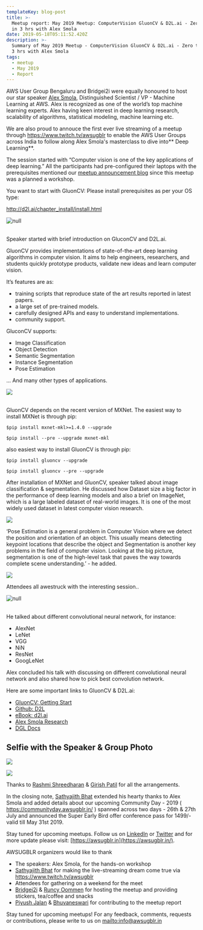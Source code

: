 ```yaml
---
templateKey: blog-post
title: >-
  Meetup report: May 2019 Meetup: ComputerVision GluonCV & D2L.ai - Zero to Hero
  in 3 hrs with Alex Smola
date: 2019-05-18T05:11:52.420Z
description: >-
  Summary of May 2019 Meetup - ComputerVision GluonCV & D2L.ai - Zero to Hero in
  3 hrs with Alex Smola
tags:
  - meetup
  - May 2019
  - Report
---
```

AWS User Group Bengaluru and Bridgei2i were equally honoured to host our star speaker [Alex Smola](https://alex.smola.org/), Distinguished Scientist / VP - Machine Learning at AWS. Alex is recognized as one of the world’s top machine learning experts. Alex having keen interest in deep learning research, scalability of algorithms, statistical modeling, machine learning etc. 

We are also proud to annouce the first ever live streaming of a meetup through <https://www.twitch.tv/awsugblr> to enable the AWS User Groups across India to follow along Alex Smola's masterclass to dive into** Deep Learning**. 

The session started with “Computer vision is one of the key applications of deep learning.” All the participants had pre-configured their laptops with the prerequisites mentioned our [meetup announcement blog](https://www.awsugblr.in/blog/2019-05-03-may-meetup-deep-learning-hands-on-workshop-with-alex-smola/) since this meetup was a planned a workshop.

You want to start with GluonCV: Please install prerequisites as per your OS type:

http://d2l.ai/chapter_install/install.html

![null](/img/alex_for_blog.jpg)

\
Speaker started with brief introduction on GluconCV and D2L.ai. 

GluonCV provides implementations of state-of-the-art deep learning algorithms in computer vision. It aims to help engineers, researchers, and students quickly prototype products, validate new ideas and learn computer vision.

It’s features are as:

* training scripts that reproduce state of the art results reported in latest papers.
* a large set of pre-trained models.
* carefully designed APIs and easy to understand implementations.
* community support.

GluconCV supports:

* Image Classification
* Object Detection
* Semantic Segmentation
* Instance Segmentation
* Pose Estimation 

... And many other types of applications.

![](/img/alex_gv.png)

\
GluonCV depends on the recent version of MXNet. The easiest way to install MXNet is through pip:

```
$pip install mxnet-mkl>=1.4.0 --upgrade
```

```
$pip install --pre --upgrade mxnet-mkl
```

also easiest way to install GluonCV is through pip:

```
$pip install gluoncv --upgrade
```

```
$pip install gluoncv --pre --upgrade
```

After installation of MXNet and GluonCV, speaker talked about image classification & segmentation. He discussed how Dataset size a big factor in the performance of deep learning models and also a brief on ImageNet, which is a large labeled dataset of real-world images. It is one of the most widely used dataset in latest computer vision research. 

![](/img/alex_imgnet.png)

‘Pose Estimation is a general problem in Computer Vision where we detect the position and orientation of an object. This usually means detecting keypoint locations that describe the object and Segmentation is another key problems in the field of computer vision. Looking at the big picture, segmentation is one of the high-level task that paves the way towards complete scene understanding.’ - he added.

![](/img/modelzoo.png)

Attendees all awestruck with the interesting session..

![null](/img/alex_attendees.jpg)

\
He talked about different convolutional neural network, for instance:

* AlexNet
* LeNet
* VGG
* NiN
* ResNet
* GoogLeNet

Alex concluded his talk with discussing on different convolutional neural network and also shared how to pick best convolution network.

Here are some important links to GluonCV & D2L.ai:

* [GluonCV: Getting Start](https://gluon-cv.mxnet.io/)
* [Github: D2L](https://github.com/d2l-ai/d2l-en)
* [eBook: d2l.ai](https://d2l.ai/)
* [Alex Smola Research](http://scholar.google.com.au/citations?user=Tb0ZrYwAAAAJ&hl=en)
* [DGL Docs](https://docs.dgl.ai/)

## Selfie with the Speaker & Group Photo

![](/img/selfie.jpg)

![](/img/group_pic.jpeg)

Thanks to [Rashmi Shreedharan](https://www.linkedin.com/in/rashmis/) & [Girish Patil](https://www.linkedin.com/in/girish-cloud/) for all the arrangements.

In the closing note, [Sathyajith Bhat](https://www.linkedin.com/in/sathyabhat/) extended his hearty thanks to Alex Smola and added details about our upcoming Community Day - 2019 ( <https://communityday.awsugblr.in/> ) spanned across two days - 26th & 27th July  and announced the Super Early Bird offer conference pass for 1499/- valid till May 31st 2019. 

Stay tuned for upcoming meetups. Follow us on [LinkedIn](https://www.linkedin.com/in/awsugblr/) or [Twitter](https://twitter.com/awsugblr) and for more update please visit:  [https://awsugblr.in](https://awsugblr.in/).

AWSUGBLR organizers would like to thank

* The speakers: Alex Smola, for the hands-on workshop
* [Sathyajith Bhat](https://www.linkedin.com/in/sathyabhat/) for making the live-streaming dream come true via <https://www.twitch.tv/awsugblr>
* Attendees for gathering on a weekend for the meet
* [Bridgei2i](https://bridgei2i.com/) & [Runcy Oommen](https://www.linkedin.com/in/runcyoommen/) for hosting the meetup and providing stickers, tea/coffee and snacks
* [Piyush Jalan](https://www.linkedin.com/in/piyush-jalan/) &  [Bhuvaneswari](https://www.linkedin.com/in/bhuvanas/) for contributing to the meetup report

Stay tuned for upcoming meetups! For any feedback, comments, requests or contributions, please write to us on <mailto:info@awsugblr.in>
